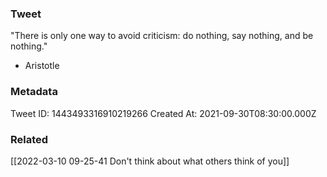 ### Tweet
"There is only one way to avoid criticism: do nothing, say nothing, and be nothing." 

- Aristotle

### Metadata
Tweet ID: 1443493316910219266
Created At: 2021-09-30T08:30:00.000Z

### Related
[[2022-03-10 09-25-41 Don't think about what others think of you]]


